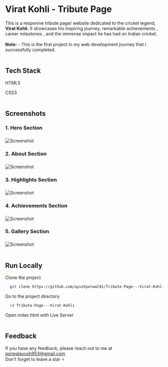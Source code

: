 # Virat Kohli - Tribute Page

This is a responive tribute page/ website dedicated to the cricket legend, **Virat Kohli**. It showcases his inspiring journey, remarkable achievements , career milestones , and the immense impact he has had on Indian cricket.
<br>
<br>
**Note:** - This is the first project in my web development journey that i successfully completed.
<br>
<br>

## Tech Stack

HTML5

CSS3
<br>
<br>

## Screenshots

### 1. Hero Section<h3>
  
![Screenshot](https://i.imgur.com/yCEyvrr.png)

### 2. About Section<h3>
  
![Screenshot](https://i.imgur.com/OWX0VoQ.png)

### 3. Highlights Section<h3>
  
![Screenshot](https://i.imgur.com/I7svbhb.png)

### 4. Achievements Section<h3>
  
![Screenshot](http://i.imgur.com/qVHdFyZ.png)

### 5. Gallery Section<h3>
  
![Screenshot](https://i.imgur.com/YiG6P3F.png)
<br>
<br>

## Run Locally

Clone the project

```bash
  git clone https://github.com/ayushporwal01/Tribute-Page---Virat-Kohli.git
```

Go to the project directory

```bash
  cd Tribute-Page---Virat-Kohli
```

Open index.html with Live Server
<br>
<br>

## Feedback

If you have any feedback, please reach out to me at porwalayush953@gmail.com
<br>
Don't forget to leave a star ⭐️



